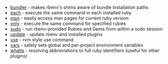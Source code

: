 * [bundler](https://github.com/carsomyr/rbenv-bundler) - makes rbenv's shims aware of bundle installation paths
* [each](https://github.com/chriseppstein/rbenv-each) - execute the same command in each installed ruby
* [man](https://github.com/mlafeldt/rbenv-man) - easily access man pages for current ruby version
* [only](https://github.com/Rodreegez/rbenv-only) - execute the same command for specified rubies
* [sudo](https://github.com/dcarley/rbenv-sudo) - run rbenv-provided Rubies and Gems from within a sudo session
* [update](https://github.com/rkh/rbenv-update) - update rbenv and installed plugins
* [use](https://github.com/rkh/rbenv-use) - rvm style use command
* [vars](https://github.com/sstephenson/rbenv-vars) - safely sets global and per-project environment variables
* [whatis](https://github.com/rkh/rbenv-whatis) - resolving abbreviations to full ruby identifiers (useful for other plugins) 